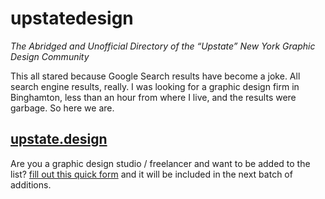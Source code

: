 # upstatedesign
 _The Abridged and Unofficial Directory of the “Upstate” New York Graphic Design Community_

This all stared because Google Search results have become a joke. All search engine results, really. I was looking for a graphic design firm in Binghamton, less than an hour from where I live, and the results were garbage. So here we are.

## [upstate.design](https://upstate.design)

Are you a graphic design studio / freelancer and want to be added to the list? [fill out this quick form](https://forms.gle/AyEsh1MMMKnY2gEt5) and it will be included in the next batch of additions. 
